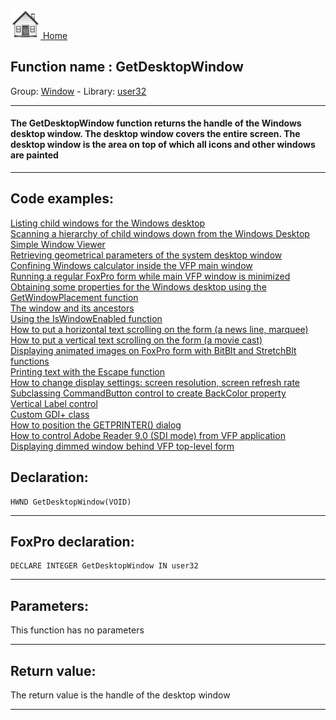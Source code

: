 [<img src="../../images/home.png"> Home ](https://github.com/VFPX/Win32API)  

## Function name : GetDesktopWindow
Group: [Window](../../functions_group.md#Window)  -  Library: [user32](../../libraries.md#user32)  
***  


#### The GetDesktopWindow function returns the handle of the Windows desktop window. The desktop window covers the entire screen. The desktop window is the area on top of which all icons and other windows are painted
***  


## Code examples:
[Listing child windows for the Windows desktop](../../samples/sample_027.md)  
[Scanning a hierarchy of child windows down from the Windows Desktop](../../samples/sample_045.md)  
[Simple Window Viewer](../../samples/sample_057.md)  
[Retrieving geometrical parameters of the system desktop window](../../samples/sample_092.md)  
[Confining Windows calculator inside the VFP main window](../../samples/sample_245.md)  
[Running a regular FoxPro form while main VFP window is minimized](../../samples/sample_246.md)  
[Obtaining some properties for the Windows desktop using the GetWindowPlacement function](../../samples/sample_263.md)  
[The window and its ancestors](../../samples/sample_266.md)  
[Using the IsWindowEnabled function](../../samples/sample_306.md)  
[How to put a horizontal text scrolling on the form (a news line, marquee)](../../samples/sample_352.md)  
[How to put a vertical text scrolling on the form (a movie cast)](../../samples/sample_354.md)  
[Displaying animated images on FoxPro form with BitBlt and StretchBlt functions](../../samples/sample_355.md)  
[Printing text with the Escape function](../../samples/sample_357.md)  
[How to change display settings: screen resolution, screen refresh rate](../../samples/sample_374.md)  
[Subclassing CommandButton control to create BackColor property](../../samples/sample_392.md)  
[Vertical Label control](../../samples/sample_398.md)  
[Custom GDI+ class](../../samples/sample_450.md)  
[How to position the GETPRINTER() dialog](../../samples/sample_482.md)  
[How to control Adobe Reader 9.0 (SDI mode) from VFP application](../../samples/sample_550.md)  
[Displaying dimmed window behind VFP top-level form](../../samples/sample_578.md)  

## Declaration:
```foxpro  
HWND GetDesktopWindow(VOID)  
```  
***  


## FoxPro declaration:
```foxpro  
DECLARE INTEGER GetDesktopWindow IN user32  
```  
***  


## Parameters:
This function has no parameters  
***  


## Return value:
The return value is the handle of the desktop window  
***  

